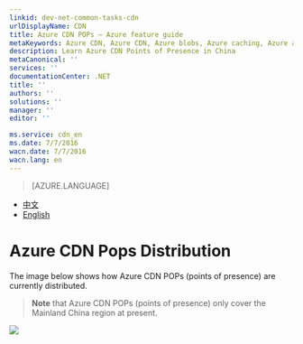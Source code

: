 ```yaml
---
linkid: dev-net-common-tasks-cdn
urlDisplayName: CDN
title: Azure CDN POPs – Azure feature guide
metaKeywords: Azure CDN, Azure CDN, Azure blobs, Azure caching, Azure add-ons, CDN, node distribution, POP, Azure CDN node distribution, CDN technical documentation, CDN help files
description: Learn Azure CDN Points of Presence in China
metaCanonical: ''
services: ''
documentationCenter: .NET
title: ''
authors: ''
solutions: ''
manager: ''
editor: ''

ms.service: cdn_en
ms.date: 7/7/2016
wacn.date: 7/7/2016
wacn.lang: en
---
```


> [AZURE.LANGUAGE]
- [中文](./cdn-pops.md)
- [English](./cdn-enus-pops.md) 
# Azure CDN Pops Distribution

The image below shows how Azure CDN POPs (points of presence) are currently distributed.

> **Note** that Azure CDN POPs (points of presence) only cover the Mainland China region at present.

 ![][1]

<!--Image references-->

[1]: ./media/cdn-doc/cdn-en-pops.png

<!---HONumber=CDN_1201_2015-->